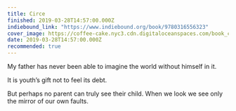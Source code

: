```yaml
---
title: Circe
finished: 2019-03-28T14:57:00.000Z
indiebound_link: "https://www.indiebound.org/book/9780316556323"
cover_image: https://coffee-cake.nyc3.cdn.digitaloceanspaces.com/book_covers/2019/circe.jpg
date: 2019-03-28T14:57:00.000Z
recommended: true
---
```


My father has never been able to imagine the world without himself in it. 

It is youth’s gift not to feel its debt. 

But perhaps no parent can truly see their child. When we look we see only the mirror of our own faults. 